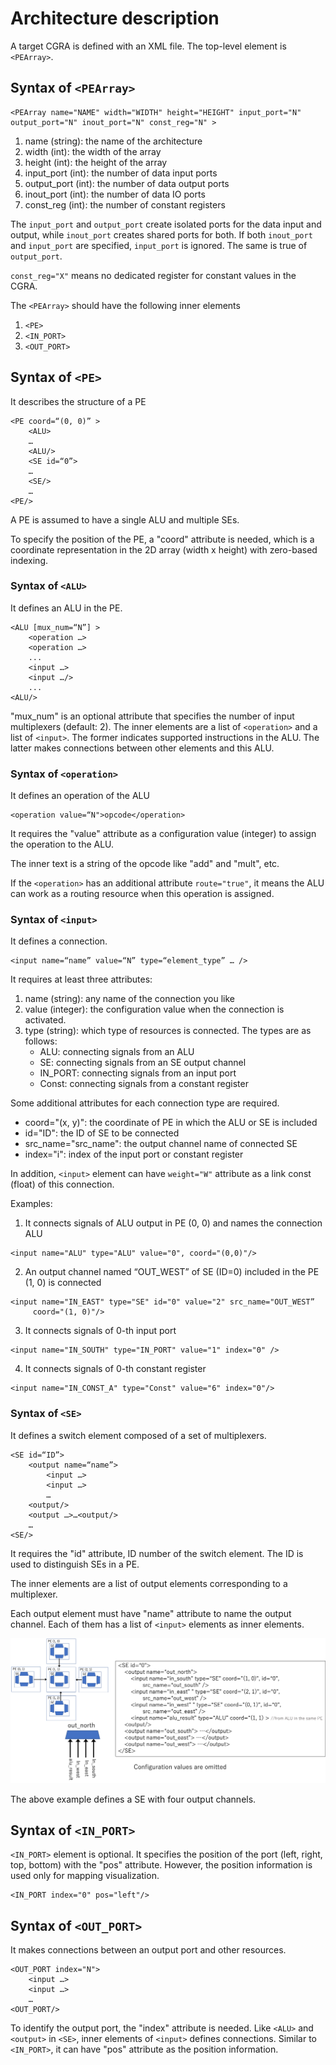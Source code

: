 # Architecture description
A target CGRA is defined with an XML file.
The top-level element is `<PEArray>`.

## Syntax of `<PEArray>`
```
<PEArray name="NAME" width="WIDTH" height="HEIGHT" input_port="N" output_port="N" inout_port="N" const_reg="N" >
```
1. name (string): the name of the architecture
2. width (int): the width of the array
3. height (int): the height of the array
4. input_port (int): the number of data input ports
5. output_port (int): the number of data output ports
6. inout_port (int): the number of data IO ports
7. const_reg (int): the number of constant registers

The `input_port` and `output_port` create isolated ports for the data input and output,
while `inout_port` creates shared ports for both.
If both `inout_port` and `input_port` are specified, `input_port` is ignored.
The same is true of `output_port`.

`const_reg="X"` means no dedicated register for constant values in the CGRA.

The `<PEArray>` should have the following inner elements
1. `<PE>`
2. `<IN_PORT>`
3. `<OUT_PORT>`

## Syntax of `<PE>`
It describes the structure of a PE
```
<PE coord=“(0, 0)” >
	<ALU>
	…
	<ALU/>
	<SE id=“0”>
	…
	<SE/>
	…
<PE/>
```

A PE is assumed to have a single ALU and multiple SEs.

To specify the position of the PE, a "coord" attribute is needed, which is a coordinate representation in the 2D array (width x height) with zero-based indexing.

### Syntax of `<ALU>`
It defines an ALU in the PE.
```
<ALU [mux_num=“N”] >
	<operation …>
	<operation …>
	...
	<input …>
	<input …/>
	...
<ALU/>
```
"mux_num" is an optional attribute that specifies the number of input multiplexers (default: 2).
The inner elements are a list of `<operation>` and a list of  `<input>`.
The former indicates supported instructions in the ALU.
The latter makes connections between other elements and this ALU.

### Syntax of `<operation>`
It defines an operation of the ALU
```
<operation value=“N">opcode</operation>
```
It requires the "value" attribute as a configuration value (integer) to assign the operation to the ALU.

The inner text is a string of the opcode like "add" and "mult", etc.

If the `<operation>` has an additional attribute `route="true"`, it means the ALU can work as a routing resource when this operation is assigned.

### Syntax of `<input>`
It defines a connection.

```
<input name=“name” value=“N” type=“element_type” … />
```
It requires at least three attributes:
1. name (string): any name of the connection you like
2. value (integer): the configuration value when the connection is activated.
3. type (string): which type of resources is connected. The types are as follows:
	* ALU: connecting signals from an ALU
	* SE: connecting signals from an SE output channel
	* IN_PORT: connecting signals from an input port
	* Const: connecting signals from a constant register
	
Some additional attributes for each connection type are required.
* coord="(x, y)": the coordinate of PE in which the ALU or SE is included
* id="ID": the ID of SE to be connected
* src_name="src_name": the output channel name of connected SE
* index="i": index of the input port or constant register

In addition,  `<input>` element can have `weight="W"` attribute as a link const (float) of this connection.

Examples:
1. It  connects signals of ALU output in PE (0, 0) and names the connection ALU
```
<input name="ALU" type="ALU" value="0", coord="(0,0)"/>
```

2. An output channel named “OUT_WEST” of SE (ID=0) included in the PE (1, 0) is connected
```
<input name="IN_EAST" type="SE" id="0" value="2" src_name="OUT_WEST”
	 coord="(1, 0)"/>
```	 

3. It connects signals of 0-th input port
```
<input name="IN_SOUTH" type="IN_PORT" value="1" index="0" />
```

4. It connects signals of 0-th constant register
```
<input name="IN_CONST_A" type="Const" value="6" index="0"/>
```

### Syntax of `<SE>`
It defines a switch element composed of a set of multiplexers.

```
<SE id=“ID”>
	<output name=“name”>
		<input …>
		<input …>
		…
	<output/>
	<output …>…<output/>
	…
<SE/>
```

It requires the "id" attribute, ID number of the switch element.
The ID is used to distinguish SEs in a PE.

The inner elements are a list of output elements corresponding to a multiplexer.

Each output element must have "name" attribute to name the output channel.
Each of them has a list of `<input>` elements as inner elements.

![SE exmaple](./assets/SE_example.png)

The above example defines a SE with four output channels.

## Syntax of `<IN_PORT>`
`<IN_PORT>` element is optional.
It specifies the position of the port (left, right, top, bottom) with the "pos" attribute.
However, the position information is used only for mapping visualization.

```
<IN_PORT index="0" pos="left"/>
```

## Syntax of `<OUT_PORT>`
It makes connections between an output port and other resources.

```
<OUT_PORT index="N">
	<input …>
	<input …>
	…
<OUT_PORT/>
```

To identify the output port, the "index" attribute is needed.
Like `<ALU>` and `<output>` in `<SE>`, inner elements of `<input>` defines connections.
Similar to `<IN_PORT>`, it can have "pos" attribute as the position information.